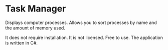 # Task Manager
Displays computer processes.
Allows you to sort processes by name and the amount of memory used.

It does not require installation.
It is not licensed. Free to use.
The application is written in C#.
